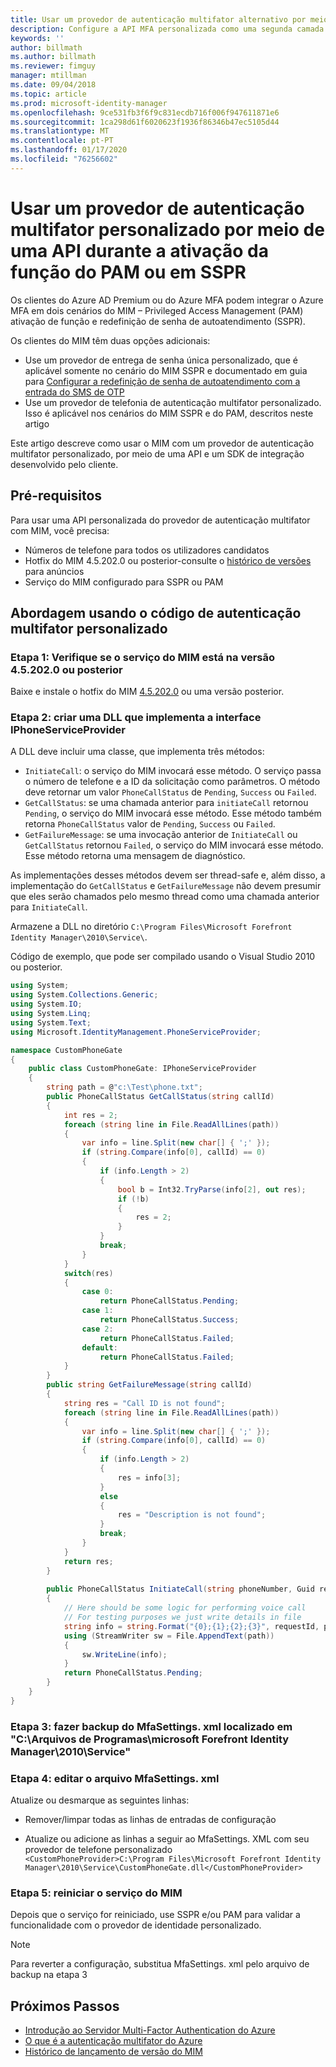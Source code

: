 ```yaml
---
title: Usar um provedor de autenticação multifator alternativo por meio de uma API para ativar o PAM ou no cenário de SSPR | Microsoft Docs
description: Configure a API MFA personalizada como uma segunda camada de segurança quando os usuários ativarem funções no Privileged Access Management e usarem a redefinição de senha de autoatendimento.
keywords: ''
author: billmath
ms.author: billmath
ms.reviewer: fimguy
manager: mtillman
ms.date: 09/04/2018
ms.topic: article
ms.prod: microsoft-identity-manager
ms.openlocfilehash: 9ce531fb3f6f9c831ecdb716f006f947611871e6
ms.sourcegitcommit: 1ca298d61f6020623f1936f86346b47ec5105d44
ms.translationtype: MT
ms.contentlocale: pt-PT
ms.lasthandoff: 01/17/2020
ms.locfileid: "76256602"
---
```

# <a name="use-a-custom-multi-factor-authentication-provider-via-an-api-during-pam-role-activation-or-in-sspr"></a>Usar um provedor de autenticação multifator personalizado por meio de uma API durante a ativação da função do PAM ou em SSPR

Os clientes do Azure AD Premium ou do Azure MFA podem integrar o Azure MFA em dois cenários do MIM – Privileged Access Management (PAM) ativação de função e redefinição de senha de autoatendimento (SSPR).

Os clientes do MIM têm duas opções adicionais:

 - Use um provedor de entrega de senha única personalizado, que é aplicável somente no cenário do MIM SSPR e documentado em guia para [Configurar a redefinição de senha de autoatendimento com a entrada do SMS de OTP](https://docs.microsoft.com/previous-versions/mim/hh824692(v=ws.10))
 - Use um provedor de telefonia de autenticação multifator personalizado. Isso é aplicável nos cenários do MIM SSPR e do PAM, descritos neste artigo

Este artigo descreve como usar o MIM com um provedor de autenticação multifator personalizado, por meio de uma API e um SDK de integração desenvolvido pelo cliente.  

## <a name="prerequisites"></a>Pré-requisitos

Para usar uma API personalizada do provedor de autenticação multifator com MIM, você precisa:

- Números de telefone para todos os utilizadores candidatos
- Hotfix do MIM 4.5.202.0 ou posterior-consulte o [histórico de versões](reference/version-history.md) para anúncios
- Serviço do MIM configurado para SSPR ou PAM

## <a name="approach-using-custom-multi-factor-authentication-code"></a>Abordagem usando o código de autenticação multifator personalizado

### <a name="step-1-ensure-mim-service-is-at-version-452020-or-later"></a>Etapa 1: Verifique se o serviço do MIM está na versão 4.5.202.0 ou posterior

Baixe e instale o hotfix do MIM [4.5.202.0](https://www.microsoft.com/download/details.aspx?id=57278) ou uma versão posterior.

### <a name="step-2-create-a-dll-which-implements-the-iphoneserviceprovider-interface"></a>Etapa 2: criar uma DLL que implementa a interface IPhoneServiceProvider

A DLL deve incluir uma classe, que implementa três métodos:

- `InitiateCall`: o serviço do MIM invocará esse método. O serviço passa o número de telefone e a ID da solicitação como parâmetros.  O método deve retornar um valor `PhoneCallStatus` de `Pending`, `Success` ou `Failed`.
- `GetCallStatus`: se uma chamada anterior para `initiateCall` retornou `Pending`, o serviço do MIM invocará esse método. Esse método também retorna `PhoneCallStatus` valor de `Pending`, `Success` ou `Failed`.
- `GetFailureMessage`: se uma invocação anterior de `InitiateCall` ou `GetCallStatus` retornou `Failed`, o serviço do MIM invocará esse método. Esse método retorna uma mensagem de diagnóstico.

As implementações desses métodos devem ser thread-safe e, além disso, a implementação do `GetCallStatus` e `GetFailureMessage` não devem presumir que eles serão chamados pelo mesmo thread como uma chamada anterior para `InitiateCall`.

Armazene a DLL no diretório `C:\Program Files\Microsoft Forefront Identity Manager\2010\Service\`.

Código de exemplo, que pode ser compilado usando o Visual Studio 2010 ou posterior.

```csharp
using System;
using System.Collections.Generic;
using System.IO;
using System.Linq;
using System.Text;
using Microsoft.IdentityManagement.PhoneServiceProvider;

namespace CustomPhoneGate
{
    public class CustomPhoneGate: IPhoneServiceProvider
    {
        string path = @"c:\Test\phone.txt";
        public PhoneCallStatus GetCallStatus(string callId)
        {
            int res = 2;
            foreach (string line in File.ReadAllLines(path))
            {
                var info = line.Split(new char[] { ';' });
                if (string.Compare(info[0], callId) == 0)
                {
                    if (info.Length > 2)
                    {
                        bool b = Int32.TryParse(info[2], out res);
                        if (!b)
                        {
                            res = 2;
                        }
                    }
                    break;
                }
            }
            switch(res)
            {
                case 0:
                    return PhoneCallStatus.Pending;
                case 1:
                    return PhoneCallStatus.Success;
                case 2:
                    return PhoneCallStatus.Failed;
                default:
                    return PhoneCallStatus.Failed;
            }       
        }
        public string GetFailureMessage(string callId)
        {
            string res = "Call ID is not found";
            foreach (string line in File.ReadAllLines(path))
            {
                var info = line.Split(new char[] { ';' });
                if (string.Compare(info[0], callId) == 0)
                {
                    if (info.Length > 2)
                    {
                        res = info[3];
                    }
                    else
                    {
                        res = "Description is not found";
                    }
                    break;
                }
            }
            return res;            
        }
        
        public PhoneCallStatus InitiateCall(string phoneNumber, Guid requestId, Dictionary<string,object> deliveryAttributes)
        {
            // Here should be some logic for performing voice call
            // For testing purposes we just write details in file             
            string info = string.Format("{0};{1};{2};{3}", requestId, phoneNumber, 0, string.Empty);
            using (StreamWriter sw = File.AppendText(path))
            {
                sw.WriteLine(info);                
            }
            return PhoneCallStatus.Pending;    
        }
    }
}
```
### <a name="step-3-backup-the-mfasettingsxml-located-in-the-cprogram-filesmicrosoft-forefront-identity-manager2010service"></a>Etapa 3: fazer backup do MfaSettings. xml localizado em "C:\Arquivos de Programas\microsoft Forefront Identity Manager\2010\Service"

### <a name="step-4-edit-the-mfasettingsxml-file"></a>Etapa 4: editar o arquivo MfaSettings. xml

Atualize ou desmarque as seguintes linhas:

- Remover/limpar todas as linhas de entradas de configuração 

- Atualize ou adicione as linhas a seguir ao MfaSettings. XML com seu provedor de telefone personalizado <br>
`<CustomPhoneProvider>C:\Program Files\Microsoft Forefront Identity Manager\2010\Service\CustomPhoneGate.dll</CustomPhoneProvider>`

### <a name="step-5-restart-mim-service"></a>Etapa 5: reiniciar o serviço do MIM

Depois que o serviço for reiniciado, use SSPR e/ou PAM para validar a funcionalidade com o provedor de identidade personalizado.

> [!NOTE] 
> Para reverter a configuração, substitua MfaSettings. xml pelo arquivo de backup na etapa 3


## <a name="next-steps"></a>Próximos Passos

- [Introdução ao Servidor Multi-Factor Authentication do Azure](https://docs.microsoft.com/azure/active-directory/authentication/howto-mfaserver-deploy)
- [O que é a autenticação multifator do Azure](https://docs.microsoft.com/azure/multi-factor-authentication/multi-factor-authentication)
- [Histórico de lançamento de versão do MIM](./reference/version-history.md)

